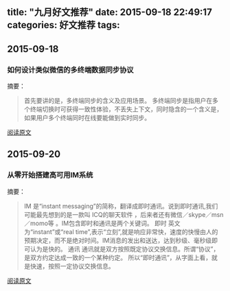 title: "九月好文推荐"
date: 2015-09-18 22:49:17
categories: 好文推荐
tags:
---

## 2015-09-18
### 如何设计类似微信的多终端数据同步协议
摘要：
> 首先要讲的是，多终端同步的含义及应用场景。
多终端同步是指用户在多个终端切换时可获得一致性体验，不丢失上下文，同时隐含的一个含义是，如果用户多个终端同时在线要能做到实时同步。

[阅读原文](http://mp.weixin.qq.com/s?__biz=MzAwMDU1MTE1OQ==&mid=210831113&idx=1&sn=0ec9729684478575e264a98370027b34&scene=0#rd)

## 2015-09-20
### 从零开始搭建高可用IM系统
摘要：
> IM 是“instant messaging”的简称，翻译成即时通讯。说到即时通讯,我们可能最先想到的是一款叫 ICQ的聊天软件 ，后来者还有微信／skype／msn／momo等 。IM包含即时和通讯是两个关键词。
即时
英文为“instant”或“real time”,表示“立刻”,就是响应非常快，速度的快慢由人的预期决定，而不是绝对时间。IM消息的发出和送达，达到秒级、毫秒级即可认为是快的。
通讯
通讯就是双方按照既定协议交换信息。所谓“协议”，是双方约定达成一致的一个某种约定。
所以“即时通讯”，从字面上看，就是快速，按照一定协议交换信息。

[阅读原文](http://mp.weixin.qq.com/s?__biz=MzAwMDU1MTE1OQ==&mid=206924771&idx=1&sn=4705b832c410765a3c89acfa1300b0b6&scene=21#wechat_redirect)
